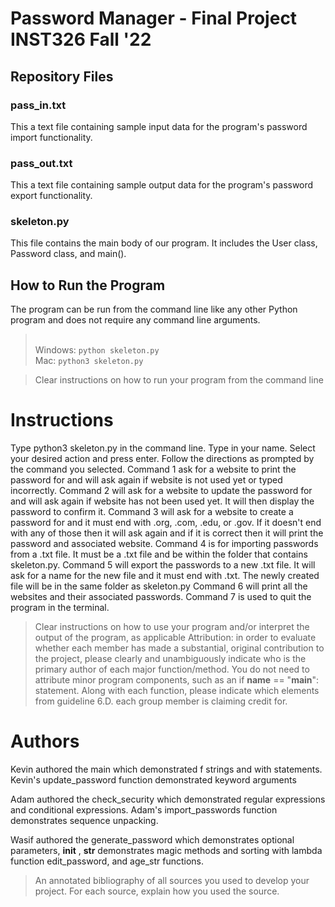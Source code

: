 # Password Manager - Final Project INST326 Fall '22

## Repository Files
### pass_in.txt
This a text file containing sample input data for the program's password import functionality.

### pass_out.txt
This a text file containing sample output data for the program's password export functionality.

### skeleton.py
This file contains the main body of our program. It includes the User class, Password class, and main().

## How to Run the Program
The program can be run from the command line like any other Python program and does not require any command line arguments.
> <br>Windows: `python skeleton.py`
> <br>Mac: `python3 skeleton.py`

> Clear instructions on how to run your program from the command line

# Instructions
Type python3 skeleton.py in the command line.
Type in your name.
Select your desired action and press enter.
Follow the directions as prompted by the command you selected. 
Command 1 ask for a website to print the password for and will ask again if 
website is not used yet or typed incorrectly. 
Command 2 will ask for a website to update the password for and will ask again 
if website has not been used yet. It will then display the password to confirm 
it. 
Command 3 will ask for a website to create a password for and it must end 
with .org, .com, .edu, or .gov. If it doesn't end with any of those then it 
will ask again and if it is correct then it will print the password and 
associated website.
Command 4 is for importing passwords from a .txt file. It must be a .txt file
and be within the folder that contains skeleton.py.
Command 5 will export the passwords to a new .txt file. It will ask for a name
for the new file and it must end with .txt. The newly created file will be
in the same folder as skeleton.py
Command 6 will print all the websites and their associated passwords.
Command 7 is used to quit the program in the terminal.


> Clear instructions on how to use your program and/or interpret the output of the program, as applicable
> Attribution: in order to evaluate whether each member has made a substantial, original contribution to the project, please clearly and unambiguously indicate who is the primary author of each major function/method. You do not need to attribute minor program components, such as an if __name__ == "__main__": statement. Along with each function, please indicate which elements from guideline 6.D. each group member is claiming credit for.

# Authors
Kevin authored the main which demonstrated f strings and with statements. 
Kevin's update_password function demonstrated keyword arguments

Adam authored the check_security which demonstrated regular expressions and conditional expressions. 
Adam's import_passwords function demonstrates sequence unpacking.

Wasif authored the generate_password which demonstrates optional parameters, __init__ , 
__str__ demonstrates magic methods and sorting with lambda function
edit_password, and age_str functions. 

> An annotated bibliography of all sources you used to develop your project. For each source, explain how you used the source.
